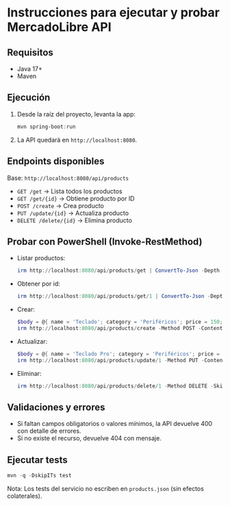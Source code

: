 # Instrucciones para ejecutar y probar MercadoLibre API

## Requisitos
- Java 17+
- Maven

## Ejecución
1. Desde la raíz del proyecto, levanta la app:
    ```powershell
    mvn spring-boot:run
    ```
2. La API quedará en `http://localhost:8080`.

## Endpoints disponibles
Base: `http://localhost:8080/api/products`

- `GET /get` → Lista todos los productos
- `GET /get/{id}` → Obtiene producto por ID
- `POST /create` → Crea producto
- `PUT /update/{id}` → Actualiza producto
- `DELETE /delete/{id}` → Elimina producto

## Probar con PowerShell (Invoke-RestMethod)

- Listar productos:
   ```powershell
   irm http://localhost:8080/api/products/get | ConvertTo-Json -Depth 10
   ```

- Obtener por id:
   ```powershell
   irm http://localhost:8080/api/products/get/1 | ConvertTo-Json -Depth 10
   ```

- Crear:
   ```powershell
   $body = @{ name = 'Teclado'; category = 'Periféricos'; price = 150; stock = 5; description = 'Switch azul' } | ConvertTo-Json
   irm http://localhost:8080/api/products/create -Method POST -ContentType 'application/json' -Body $body | ConvertTo-Json -Depth 10
   ```

- Actualizar:
   ```powershell
   $body = @{ name = 'Teclado Pro'; category = 'Periféricos'; price = 200; stock = 8; description = 'Switch rojo' } | ConvertTo-Json
   irm http://localhost:8080/api/products/update/1 -Method PUT -ContentType 'application/json' -Body $body | ConvertTo-Json -Depth 10
   ```

- Eliminar:
   ```powershell
   irm http://localhost:8080/api/products/delete/1 -Method DELETE -SkipHttpErrorCheck
   ```

## Validaciones y errores
- Si faltan campos obligatorios o valores mínimos, la API devuelve 400 con detalle de errores.
- Si no existe el recurso, devuelve 404 con mensaje.

## Ejecutar tests
```powershell
mvn -q -DskipITs test
```

Nota: Los tests del servicio no escriben en `products.json` (sin efectos colaterales).

